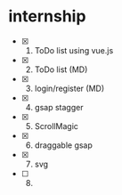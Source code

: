 # internship
- [x] 1) ToDo list using vue.js
- [x] 2) ToDo list (MD)
- [x] 3) login/register (MD)
- [x] 4) gsap stagger
- [x] 5) ScrollMagic
- [x] 6) draggable gsap
- [x] 7) svg
- [ ] 8) 

